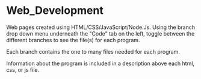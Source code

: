 # Web_Development
Web pages created using HTML/CSS/JavaScript/Node.Js. Using the branch drop down menu underneath the "Code" tab on the left, toggle between the different branches to see the file(s) for each program.

Each branch contains the one to many files needed for each program.

Information about the program is included in a description above each html, css, or js file.
